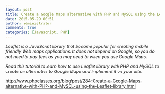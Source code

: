 ```yaml
---
layout: post
title: Create a Google Maps alternative with PHP and MySQL using the Leaflet library
date: 2015-05-29 00:51
author: administrator
comments: true
categories: [Javascript, PHP]
---
```

<i>Leaflet is a JavaScript library that became popular for creating mobile friendly Web maps applications. It does not depend on Google, so you do not need to pay fees as you may need to when you use Google Maps.

Read this tutorial to learn how to use Leaflet library with PHP and MySQL to create an alternative to Google Maps and implement it on your site.</i>

http://www.phpclasses.org/blog/post/284-Create-a-Google-Maps-alternative-with-PHP-and-MySQL-using-the-Leaflet-library.html
